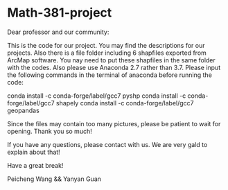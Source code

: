 # Math-381-project

Dear professor and our community:

This is the code for our project. You may find the descriptions for our projects. Also there is a file folder including 6 shapfiles exported from ArcMap software. You nay need to put these shapfiles in the same folder with the codes. Also please use Anaconda 2.7 rather than 3.7. Please input the following commands in the terminal of anaconda before running the code:

conda install -c conda-forge/label/gcc7 pyshp 
conda install -c conda-forge/label/gcc7 shapely
conda install -c conda-forge/label/gcc7 geopandas

Since the files may contain too many pictures, please be patient to wait for opening. Thank you so much! 

If you have any questions, please contact with us. We are very gald to explain about that!

Have a great break!

Peicheng Wang && Yanyan Guan
